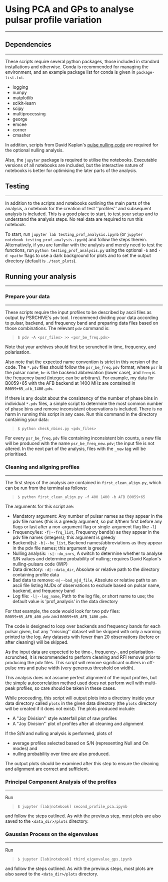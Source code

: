 # Using PCA and GPs to analyse pulsar profile variation
* * *

## Dependencies
* * *

These scripts require several python packages, those included in standard installations and otherwise. Conda is recommended for managing the environment, and an example package list for conda is given in `package-list.txt`.

* logging
* numpy
* matplotlib
* scikit-learn
* scipy
* multiprocessing
* george
* emcee
* corner
* cmasher

In addition, scripts from David Kaplan's [pulse nulling code](github.com/dlakaplan/nulling-pulsars) are required for the optional nulling analysis.

Also, the `jupyter` package is required to utilise the notebooks. Executable versions of all notebooks are included, but the interactive nature of notebooks is better for optimising the later parts of the analysis. 


## Testing
* * *

In addition to the scripts and notebooks outlining the main parts of the analysis, a notebook for the creation of test ''profiles'' and subsequent analysis is included. This is a good place to start, to test your setup and to understand the analysis steps. No real data are required to run this notebook. 

To start, run `jupyter lab testing_prof_analysis.ipynb` (or `jupyter notebook testing_prof_analysis.ipynb`) and follow the steps therein. Alternatively, if you are familiar with the analysis and merely need to test the functions, run `python testing_prof_analysis.py` using the optional `-b` and `-d <path>` flags to use a dark background for plots and to set the output directory (default is `./test_plots`). 


## Running your analysis
* * *

### Prepare your data
* * *

These scripts require the input profiles to be described by ascii files as output by PSRCHIVE's `pdv` tool. I recommend dividing your data according to pulsar, backend, and frequency band and preparing data files based on those combinations. The relevant `pdv` command is:
>`$ pdv -A <psr_files> >> <psr_be_freq.pdv>`


Note that your archives should first be scrunched in time, frequency, and polarisation.

Also note that the expected name convention is strict in this version of the code. The `*.pdv` files should follow the `psr_be_freq.pdv` format, where `psr` is the pulsar name, `be` is the backend abbreviation (lower case), and `freq` is the frequency band (integer; can be arbitrary). For example, my data for B0059+65 with the AFB backend at 1400 MHz are contained in `B0059+65_afb_1400.pdv`. 


If there is any doubt about the consistency of the number of phase bins in individual `*.pdv` files, a simple script to determine the most common number of phase bins and remove inconsistent observations is included. There is no harm in running this script in any case. Run this command in the directory containing your data: 
> `$ python check_nbins.py <pdv_files>`


For every `psr_be_freq.pdv` file containing inconsistent bin counts, a new file will be produced with the name `psr_be_freq_new.pdv`; the input file is not altered. In the next part of the analysis, files with the `_new` tag will be prioritised.


### Cleaning and aligning profiles
* * *

The first steps of the analysis are contained in `first_clean_align.py`, which can be run from the terminal as follows:
> `$ python first_clean_align.py -f 400 1400 -b AFB B0059+65`


The arguments for this script are:
* Mandatory argument: Any number of pulsar names as they appear in the pdv file names (this is a greedy argument, so put it/them first before any flags or last after a non-argument flag or single-argument flag like `-l`)
* Frequency/ies: `-f|--frq_list`, Frequency band(s) as they appear in the pdv file names (integers); this argument is greedy
* Backend(s): `-b|--be_list`, Backend names/abbreviations as they appear in the pdv file names; this argument is greedy
* Nulling analysis: `-s|--do_snrs`, A switch to determine whether to analyse S/N values and determine probability of nulling; requires David Kaplan's nulling-pulsars code (WIP)
* Data directory: `-d|--data_dir`, Absolute or relative path to the directory containing profile data
* Bad data to remove:`-m|--bad_mjd_file`, Absolute or relative path to an ascii file listing MJDs of observations to exclude based on pulsar name, backend, and frequency band
* Log file: `-l|--log_name`, Path to the log file, or short name to use; the default value is 'prof_analysis' in the data directory


For that example, the code would look for two pdv files: `B0059+65_AFB_400.pdv` and `B0059+65_AFB_1400.pdv`.


The code is designed to loop over backends and frequency bands for each pulsar given, but any ''missing'' dataset will be skipped with only a warning printed to the log. Any datasets with fewer than 20 observations (before or after cleaning) will be skipped. 


As the input data are expected to be time-, frequency-, and polarisation-scrunched, it is recommended to perform cleaning and RFI removal prior to producing the pdv files. This script will remove significant outliers in off-pulse rms and pulse width (very generous threshold on width). 


This analysis does not assume perfect alignment of the input profiles, but the simple autocorrelation method used does not perform well with multi-peak profiles, so care should be taken in these cases.


While proceeding, this script will output plots into a directory inside your data directory called `plots` in the given data directory (the `plots` directory will be created if it does not exist). The plots produced include:
* A ''Joy Division'' style waterfall plot of raw profiles
* A ''Joy Division'' plot of profiles after all cleaning and alignment

If the S/N and nulling analysis is performed, plots of
* average profiles selected based on S/N (representing Null and On modes) and
* nulling probability over time
are also produced. 


The output plots should be examined after this step to ensure the cleaning and alignment are correct and sufficient.


### Principal Component Analysis of the profiles
* * *

Run
> `$ jupyter [lab|notebook] second_profile_pca.ipynb`

and follow the steps outlined. As with the previous step, most plots are also saved to the `<data_dir>/plots` directory. 


### Gaussian Process on the eigenvalues
* * *

Run
> `$ jupyter [lab|notebook] third_eigenvalue_gps.ipynb`

and follow the steps outlined. As with the previous steps, most plots are also saved to the `<data_dir>/plots` directory. 


